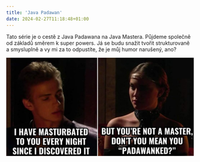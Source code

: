 ```yaml
---
title: 'Java Padawan'
date: 2024-02-27T11:18:48+01:00
---
```


Tato série je o cestě z Java Padawana na Java Mastera. Půjdeme společně od základů směrem k super powers. Já se budu snažit tvořit 
strukturovaně a smysluplně a vy mi za to odpustíte, že je můj humor narušený, ano? 

![Padawan Meme, zdroj: reddit](padawanked.jpeg#center)
